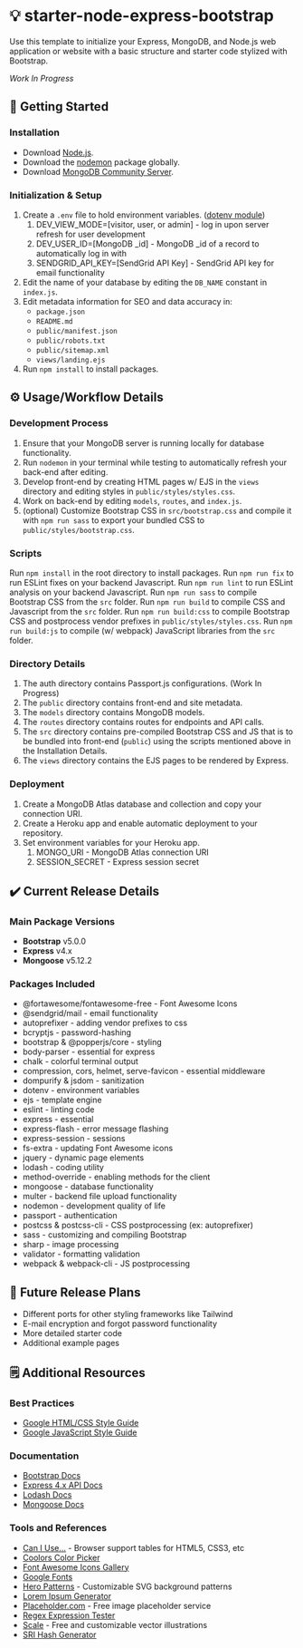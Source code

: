 # 💡 starter-node-express-bootstrap
Use this template to initialize your Express, MongoDB, and Node.js web application or website with a basic structure and starter code stylized with Bootstrap.

*Work In Progress*

## 🚀 Getting Started
### Installation
* Download [Node.js](https://nodejs.org/en/download/).
* Download the [nodemon](https://www.npmjs.com/package/nodemon) package globally.
* Download [MongoDB Community Server](https://www.mongodb.com/try/download/community).

### Initialization & Setup
1. Create a `.env` file to hold environment variables. ([dotenv module](https://www.npmjs.com/package/dotenv))
   1. DEV_VIEW_MODE=\[visitor, user, or admin\] - log in upon server refresh for user development
   2. DEV_USER_ID=\[MongoDB _id\] - MongoDB _id of a record to automatically log in with
   3. SENDGRID_API_KEY=\[SendGrid API Key\] - SendGrid API key for email functionality
2. Edit the name of your database by editing the `DB_NAME` constant in `index.js`.
3. Edit metadata information for SEO and data accuracy in:
   * `package.json`
   * `README.md`
   * `public/manifest.json`
   * `public/robots.txt`
   * `public/sitemap.xml`
   * `views/landing.ejs`
4. Run `npm install` to install packages.

## ⚙️ Usage/Workflow Details
### Development Process
1. Ensure that your MongoDB server is running locally for database functionality.
2. Run `nodemon` in your terminal while testing to automatically refresh your back-end after editing.
3. Develop front-end by creating HTML pages w/ EJS in the `views` directory and editing styles in `public/styles/styles.css`.
4. Work on back-end by editing `models`, `routes`, and `index.js`.
5. (optional) Customize Bootstrap CSS in `src/bootstrap.css` and compile it with `npm run sass` to export your bundled CSS to `public/styles/bootstrap.css`.

### Scripts
Run `npm install` in the root directory to install packages.
Run `npm run fix` to run ESLint fixes on your backend Javascript.
Run `npm run lint` to run ESLint analysis on your backend Javascript.
Run `npm run sass` to compile Bootstrap CSS from the `src` folder.
Run `npm run build` to compile CSS and Javascript from the `src` folder.
Run `npm run build:css` to compile Bootstrap CSS and postprocess vendor prefixes in `public/styles/styles.css`.
Run `npm run build:js` to compile (w/ webpack) JavaScript libraries from the `src` folder.

### Directory Details
1. The auth directory contains Passport.js configurations. (Work In Progress)
2. The `public` directory contains front-end and site metadata.
3. The `models` directory contains MongoDB models.
4. The `routes` directory contains routes for endpoints and API calls.
5. The `src` directory contains pre-compiled Bootstrap CSS and JS that is to be bundled into front-end (`public`) using the
   scripts mentioned above in the Installation Details.
6. The `views` directory contains the EJS pages to be rendered by Express.

### Deployment
1. Create a MongoDB Atlas database and collection and copy your connection URI.
2. Create a Heroku app and enable automatic deployment to your repository.
3. Set environment variables for your Heroku app.
   1. MONGO_URI - MongoDB Atlas connection URI
   2. SESSION_SECRET - Express session secret

## ✔️ Current Release Details
### Main Package Versions
* **Bootstrap** v5.0.0
* **Express** v4.x
* **Mongoose** v5.12.2

### Packages Included
* @fortawesome/fontawesome-free - Font Awesome Icons
* @sendgrid/mail - email functionality
* autoprefixer - adding vendor prefixes to css
* bcryptjs - password-hashing
* bootstrap & @popperjs/core - styling
* body-parser - essential for express
* chalk - colorful terminal output
* compression, cors, helmet, serve-favicon - essential middleware
* dompurify & jsdom - sanitization
* dotenv - environment variables
* ejs - template engine
* eslint - linting code
* express - essential
* express-flash - error message flashing
* express-session - sessions
* fs-extra - updating Font Awesome icons
* jquery - dynamic page elements
* lodash - coding utility
* method-override - enabling methods for the client
* mongoose - database functionality
* multer - backend file upload functionality
* nodemon - development quality of life
* passport - authentication
* postcss & postcss-cli - CSS postprocessing (ex: autoprefixer)
* sass - customizing and compiling Bootstrap
* sharp - image processing
* validator - formatting validation
* webpack & webpack-cli - JS postprocessing

## 📅 Future Release Plans
* Different ports for other styling frameworks like Tailwind
* E-mail encryption and forgot password functionality
* More detailed starter code
* Additional example pages

## 🗒️ Additional Resources
### Best Practices
* [Google HTML/CSS Style Guide](https://google.github.io/styleguide/htmlcssguide.html)
* [Google JavaScript Style Guide](https://google.github.io/styleguide/jsguide.html)

### Documentation
* [Bootstrap Docs](https://getbootstrap.com/)
* [Express 4.x API Docs](https://expressjs.com/en/4x/api.html)
* [Lodash Docs](https://lodash.com/docs/4.17.15)
* [Mongoose Docs](https://mongoosejs.com/docs/api.html)

### Tools and References
* [Can I Use...](https://caniuse.com) - Browser support tables for HTML5, CSS3, etc
* [Coolors Color Picker](https://coolors.co/a8ab66)
* [Font Awesome Icons Gallery](https://fontawesome.com/icons?d=gallery&m=free)
* [Google Fonts](https://fonts.google.com/)
* [Hero Patterns](https://www.heropatterns.com/) - Customizable SVG background patterns
* [Lorem Ipsum Generator](https://www.lipsum.com/)
* [Placeholder.com](https://placeholder.com) - Free image placeholder service
* [Regex Expression Tester](https://regex101.com/)
* [Scale](https://2.flexiple.com/scale/all-illustrations) - Free and customizable vector illustrations
* [SRI Hash Generator](https://www.srihash.org)